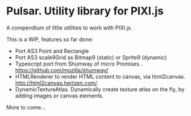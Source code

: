 # Pulsar. Utility library for PIXI.js

A compendium of little utilities to work with PIXI.js.

This is a WIP, features so far done:

* Port AS3 Point and Rectangle
* Port AS3 scale9Grid as Bitmap9 (static) or Sprite9 (dynamic)
* Typescript port from Shumway of micro Promises . https://github.com/mozilla/shumway/
* HTMLRenderer to render HTML content to canvas, via html2canvas. http://html2canvas.hertzen.com/
* DynamicTextureAtlas. Dynamically create texture atlas on the fly, by adding images or canvas elements.

More to come...